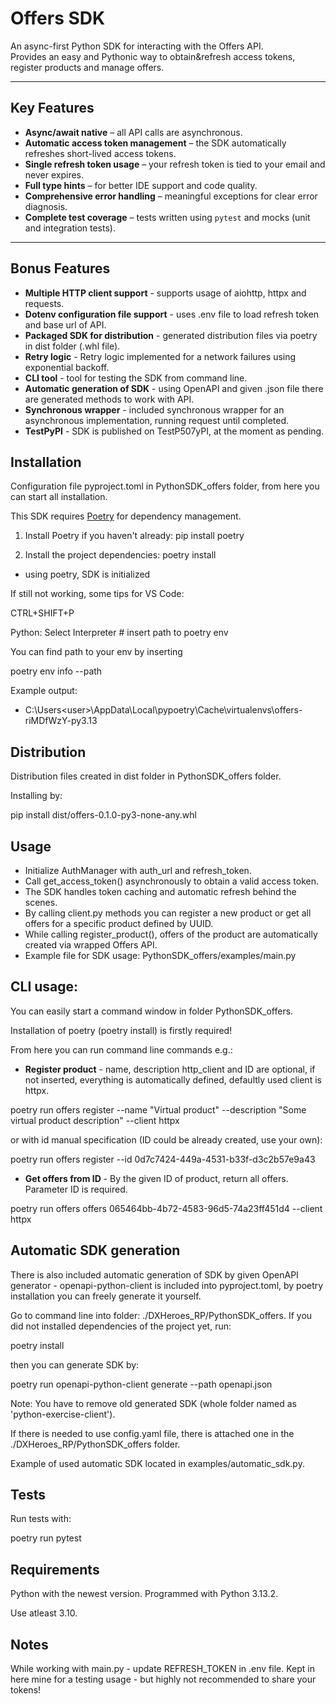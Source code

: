 # Offers SDK

An async-first Python SDK for interacting with the Offers API.  
Provides an easy and Pythonic way to obtain&refresh access tokens, register products and manage offers.

---

## Key Features

- **Async/await native** – all API calls are asynchronous.
- **Automatic access token management** – the SDK automatically refreshes short-lived access tokens.
- **Single refresh token usage** – your refresh token is tied to your email and never expires.
- **Full type hints** – for better IDE support and code quality.
- **Comprehensive error handling** – meaningful exceptions for clear error diagnosis.
- **Complete test coverage** – tests written using `pytest` and mocks (unit and integration tests).

---

## Bonus Features
- **Multiple HTTP client support** - supports usage of aiohttp, httpx and requests.
- **Dotenv configuration file support** - uses .env file to load refresh token and base url of API.
- **Packaged SDK for distribution** - generated distribution files via poetry in dist folder (.whl file).
- **Retry logic** - Retry logic implemented for a network failures using exponential backoff.
- **CLI tool** - tool for testing the SDK from command line.
- **Automatic generation of SDK** - using OpenAPI and given .json file there are generated methods to work with API.
- **Synchronous wrapper** - included synchronous wrapper for an asynchronous implementation, running request until completed.
- **TestPyPI** - SDK is published on TestP507yPI, at the moment as pending.

## Installation
Configuration file pyproject.toml in PythonSDK_offers folder, from here you can start all installation.

This SDK requires [Poetry](https://python-poetry.org/) for dependency management.

1. Install Poetry if you haven't already:
pip install poetry

2. Install the project dependencies:
poetry install
- using poetry, SDK is initialized

If still not working, some tips for VS Code:

CTRL+SHIFT+P

Python: Select Interpreter  # insert path to poetry env

You can find path to your env by inserting

poetry env info --path


Example output:
- C:\Users\<user>\AppData\Local\pypoetry\Cache\virtualenvs\offers-riMDfWzY-py3.13

## Distribution 
Distribution files created in dist folder in PythonSDK_offers folder. 

Installing by:

pip install dist/offers-0.1.0-py3-none-any.whl


## Usage
- Initialize AuthManager with auth_url and refresh_token. 
- Call get_access_token() asynchronously to obtain a valid access token. 
- The SDK handles token caching and automatic refresh behind the scenes. 
- By calling client.py methods you can register a new product or get all offers for a specific product defined by UUID. 
- While calling register_product(), offers of the product are automatically created via wrapped Offers API. 
- Example file for SDK usage: PythonSDK_offers/examples/main.py

## CLI usage:
You can easily start a command window in folder PythonSDK_offers. 

Installation of poetry (poetry install) is firstly required!

From here you can run command line commands e.g.:

- **Register product** - name, description http_client and ID are optional, if not inserted, everything is automatically defined, defaultly used client is httpx.

poetry run offers register --name "Virtual product" --description "Some virtual product description" --client httpx

or with id manual specification (ID could be already created, use your own):

poetry run offers register --id 0d7c7424-449a-4531-b33f-d3c2b57e9a43


- **Get offers from ID** - By the given ID of product, return all offers. Parameter ID is required.

poetry run offers offers 065464bb-4b72-4583-96d5-74a23ff451d4 --client httpx

## Automatic SDK generation
There is also included automatic generation of SDK by given OpenAPI generator - openapi-python-client is included into pyproject.toml, by poetry installation you can freely generate it yourself.

Go to command line into folder: ./DXHeroes_RP/PythonSDK_offers. If you did not installed dependencies of the project yet, run:

poetry install

then you can generate SDK by:

poetry run openapi-python-client generate --path openapi.json

Note: You have to remove old generated SDK (whole folder named as 'python-exercise-client').

If there is needed to use config.yaml file, there is attached one in the ./DXHeroes_RP/PythonSDK_offers folder.

Example of used automatic SDK located in examples/automatic_sdk.py.

## Tests
Run tests with:

poetry run pytest

## Requirements
Python with the newest version. Programmed with Python 3.13.2.

Use atleast 3.10.

## Notes
While working with main.py - update REFRESH_TOKEN in .env file. Kept in here mine for a testing usage - but highly not recommended to share your tokens!
